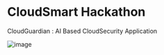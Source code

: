 # CloudSmart Hackathon
CloudGuardian : AI Based CloudSecurity Application

![image](https://github.com/user-attachments/assets/8ad02153-1505-48de-aa33-6cc02bb665a9)
